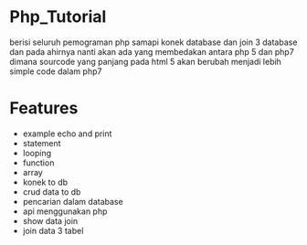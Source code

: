 # Php_Tutorial
berisi seluruh pemograman php samapi konek database dan join 3 database
dan pada ahirnya nanti akan ada yang membedakan antara php 5 dan php7
dimana sourcode yang panjang pada html 5 akan berubah menjadi lebih simple code dalam php7


# Features
- example echo and print
- statement
- looping
- function
- array
- konek to db
- crud data to db
- pencarian dalam database
- api menggunakan php
- show data join
- join data 3 tabel



